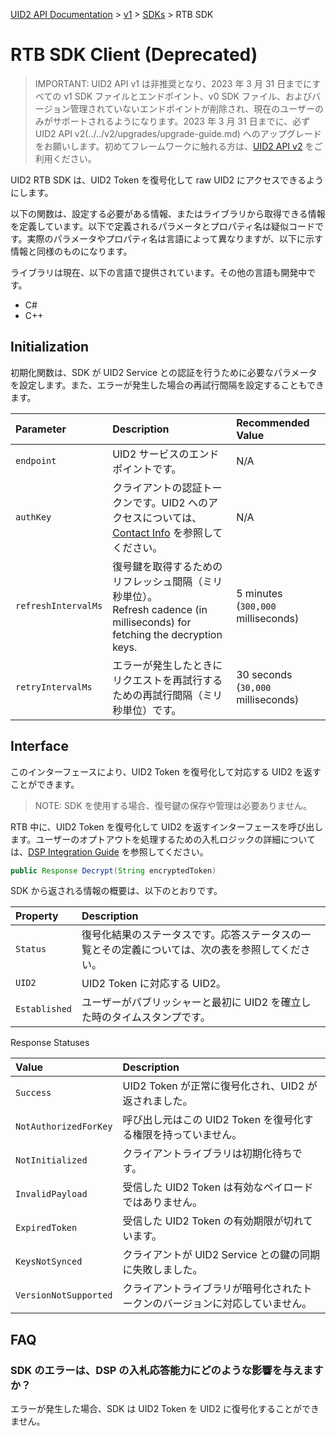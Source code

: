 [UID2 API Documentation](../../README.md) > [v1](../README.md) > [SDKs](./README.md) > RTB SDK

# RTB SDK Client (Deprecated)

> IMPORTANT: UID2 API v1 は非推奨となり、2023 年 3 月 31 日までにすべての v1 SDK ファイルとエンドポイント、v0 SDK ファイル、およびバージョン管理されていないエンドポイントが削除され、現在のユーザーのみがサポートされるようになります。2023 年 3 月 31 日までに、必ず UID2 API v2(../../v2/upgrades/upgrade-guide.md) へのアップグレードをお願いします。初めてフレームワークに触れる方は、[UID2 API v2](../../v2/README.md) をご利用ください。

UID2 RTB SDK は、UID2 Token を復号化して raw UID2 にアクセスできるようにします。

以下の関数は、設定する必要がある情報、またはライブラリから取得できる情報を定義しています。以下で定義されるパラメータとプロパティ名は疑似コードです。実際のパラメータやプロパティ名は言語によって異なりますが、以下に示す情報と同様のものになります。

ライブラリは現在、以下の言語で提供されています。その他の言語も開発中です。

- C#
- C++

## Initialization

初期化関数は、SDK が UID2 Service との認証を行うために必要なパラメータを設定します。また、エラーが発生した場合の再試行間隔を設定することもできます。

| Parameter           | Description                                                                                                                    | Recommended Value                  |
| :------------------ | :----------------------------------------------------------------------------------------------------------------------------- | :--------------------------------- |
| `endpoint`          | UID2 サービスのエンドポイントです。                                                                                            | N/A                                |
| `authKey`           | クライアントの認証トークンです。UID2 へのアクセスについては、[Contact Info](../../README.md#contact-info) を参照してください。 | N/A                                |
| `refreshIntervalMs` | 復号鍵を取得するためのリフレッシュ間隔（ミリ秒単位）。<br>Refresh cadence (in milliseconds) for fetching the decryption keys.  | 5 minutes (`300,000` milliseconds) |
| `retryIntervalMs`   | エラーが発生したときにリクエストを再試行するための再試行間隔（ミリ秒単位）です。                                               | 30 seconds (`30,000` milliseconds) |

## Interface

このインターフェースにより、UID2 Token を復号化して対応する UID2 を返すことができます。

> NOTE: SDK を使用する場合、復号鍵の保存や管理は必要ありません。

RTB 中に、UID2 Token を復号化して UID2 を返すインターフェースを呼び出します。ユーザーのオプトアウトを処理するための入札ロジックの詳細については、[DSP Integration Guide](../guides/dsp-guide.md) を参照してください。

```java
public Response Decrypt(String encryptedToken)
```

SDK から返される情報の概要は、以下のとおりです。

| Property      | Description                                                                                      |
| :------------ | :----------------------------------------------------------------------------------------------- |
| `Status`      | 復号化結果のステータスです。応答ステータスの一覧とその定義については、次の表を参照してください。 |
| `UID2`        | UID2 Token に対応する UID2。                                                                     |
| `Established` | ユーザーがパブリッシャーと最初に UID2 を確立した時のタイムスタンプです。                         |

Response Statuses

| Value                 | Description                                                                  |
| :-------------------- | :--------------------------------------------------------------------------- |
| `Success`             | UID2 Token が正常に復号化され、UID2 が返されました。                         |
| `NotAuthorizedForKey` | 呼び出し元はこの UID2 Token を復号化する権限を持っていません。               |
| `NotInitialized`      | クライアントライブラリは初期化待ちです。                                     |
| `InvalidPayload`      | 受信した UID2 Token は有効なペイロードではありません。                       |
| `ExpiredToken`        | 受信した UID2 Token の有効期限が切れています。                               |
| `KeysNotSynced`       | クライアントが UID2 Service との鍵の同期に失敗しました。                     |
| `VersionNotSupported` | クライアントライブラリが暗号化されたトークンのバージョンに対応していません。 |

## FAQ

### SDK のエラーは、DSP の入札応答能力にどのような影響を与えますか？

エラーが発生した場合、SDK は UID2 Token を UID2 に復号化することができません。
